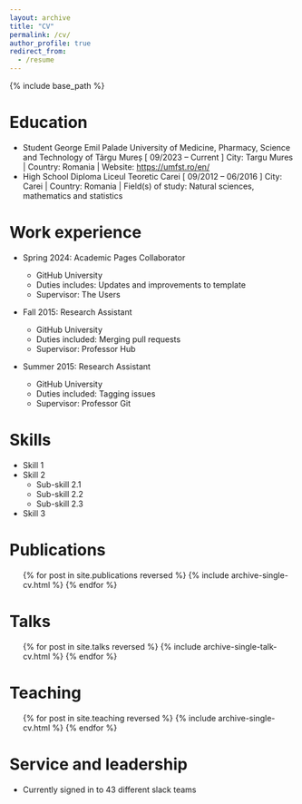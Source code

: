 ```yaml
---
layout: archive
title: "CV"
permalink: /cv/
author_profile: true
redirect_from:
  - /resume
---
```


{% include base_path %}

Education
======
* Student
  George Emil Palade University of Medicine, Pharmacy, Science and Technology of Târgu Mureș [
  09/2023 – Current ]
  City: Targu Mures | Country: Romania | Website: https://umfst.ro/en/
* High School Diploma
  Liceul Teoretic Carei [ 09/2012 – 06/2016 ]
  City: Carei | Country: Romania | Field(s) of study: Natural sciences, mathematics and statistics

Work experience
======
* Spring 2024: Academic Pages Collaborator
  * GitHub University
  * Duties includes: Updates and improvements to template
  * Supervisor: The Users

* Fall 2015: Research Assistant
  * GitHub University
  * Duties included: Merging pull requests
  * Supervisor: Professor Hub

* Summer 2015: Research Assistant
  * GitHub University
  * Duties included: Tagging issues
  * Supervisor: Professor Git
  
Skills
======
* Skill 1
* Skill 2
  * Sub-skill 2.1
  * Sub-skill 2.2
  * Sub-skill 2.3
* Skill 3

Publications
======
  <ul>{% for post in site.publications reversed %}
    {% include archive-single-cv.html %}
  {% endfor %}</ul>
  
Talks
======
  <ul>{% for post in site.talks reversed %}
    {% include archive-single-talk-cv.html  %}
  {% endfor %}</ul>
  
Teaching
======
  <ul>{% for post in site.teaching reversed %}
    {% include archive-single-cv.html %}
  {% endfor %}</ul>
  
Service and leadership
======
* Currently signed in to 43 different slack teams
